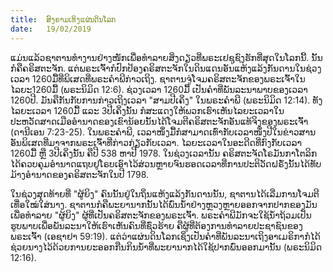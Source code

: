 ```yaml
---
title:  ສົງຄາມເທິງແຜ່ນດິນໂລກ
date:   19/02/2019
---
```


ແມ່ນແລ້ວຊາຕານທຳງານຢ່າງໜັກເພື່ອທຳລາຍສິ່ງດຽວທີ່ພຣະເຢຊູຊົງຮັກທີ່ສຸດໃນໂລກນີ້. ນັ້ນກໍຄືຄຣິສຕະຈັກ. ແຕ່ພຣະເຈົ້າກໍປົກປ້ອງຄຣິສຕະຈັກໃນດິນແດນອັນແຫ້ງແລ້ງກັນດານໃນຊ່ວງເວລາ 1260ມື້ທີ່ພິເສດທີ່ພຣະຄຳພີກ່າວເຖິງ. ຊາຕານຈູ່ໂຈມຄຣິສຕະຈັກຂອງພຣະເຈົ້າໃນໄລຍະ1260ມື້ (ພຣະນິມິດ 12:6). ຊ່ວງເວລາ 1260ມື້ ເປັນຄຳທີ່ພັນລະນາພາບຂອງເວລາ 1260ປີ. ມັນຄືກັນກັບການກ່າວເຖິງເວລາ "ສາມປີເຄິ່ງ" ໃນພຣະຄຳພີ (ພຣະນິມິດ 12:14). ທັງໄລຍະເວລາ 1260ມື້ ແລະ 3ປີເຄິ່ງນັ້ນ ກໍສະແດງໃຫ້ພວກເຮົາເຫັນໄລຍະເວລາໃນປະຫວັດສາດເມືອອຳນາດຂອງເຂົານ້ອຍນັ້ນໄດ້ໂຈມຕີຄຣິສຕະຈັກອັນແທ້ຈິງຂອງພຣະເຈົ້າ (ດານີເອນ 7:23-25). ໃນພຣະຄຳພີ, ເວລາໜຶ່ງມື້ກໍສາມາດເທົ່າກັບເວລາໜຶ່ງປີໃນຂ່າວສານອັນພິເສດທີ່ມາຈາກພຣະເຈົ້າທີ່ກ່າວກ່ຽວກັບເວລາ. ໄລຍະເວລາໃນອະດີດທີ່ກົງກັບເວລາ 1260ມື້ ຫຼື 3ປີເຄິ່ງນັ້ນ ຄືປີ 538 ຫາປີ 1978. ໃນຊ່ວງເວລານັ້ນ ຄຣິສຕະຈັດໂຣມັນກາໂຕລິກໄດ້ຄວບຄຸມອໍານາດແຖບຢູໂຣບເອົາໄວ້ສ່ວນຫຼາຍຈົນຮອດເວລາທີ່ການປະຕິວັດຝຣັ່ງນັ້ນໄດ້ທັບມ້າງອຳນາດຂອງຄຣິສຕະຈັກໃນປີ 1798.

ໃນຊ່ວງສຸດທ້າຍທີ່ "ຜູ້ຍິງ" ຄົນນັ້ນຢູ່ໃນຖິ່ນແຫ້ງແລ້ງກັນດານນັ້ນ, ຊາຕານໄດ້ເລີ່ມການໂຈມຕີເທື່ອໃໝ່ໃສ່ນາງ. ຊາຕານກໍຄືພະຍານາກນັ້ນໄດ້ພົ່ນນ້ຳຢ່າງຫຼວງຫຼາຍອອກຈາກປາກຂອງມັນເພື່ອທຳລາຍ "ຜູ້ຍິງ" ຜູ້ທີ່ເປັນຄຣິສຕະຈັກຂອງພຣະເຈົ້າ. ພຣະຄຳພີມັກຈະໃຊ້ນ້ຳຖ້ວມເປັນຮູບພາບເພື່ອພັນລະນາໃຫ້ເຮົາເຫັນຄົນທີ່ຊົ່ວຮ້າຍ ຄືຜູ້ທີ່ຕ້ອງການທຳລາຍປະຊາຊົນຂອງພຣະເຈົ້າ (ເອຊາຢາ 59:19). ແຕ່ວ່າແຜ່ນດິນໂລກເຊິ່ງເປັນຄໍາທີ່ພັນລະນາເຖິງອາເມຣິກາກໍໄດ້ຊ່ວຍນາງໄວ້ດ້ວຍການຍະອອກກືນກິນນ້ຳທີ່ພະຍານາກໄດ້ໃຊ້ປາກພົ່ນອອກມານັ້ນ (ພຣະນິມິດ 12:16).